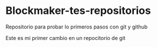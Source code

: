 # Blockmaker-tes-repositorios
Repositorio para probar lo primeros pasos con git y github

Este es mi primer cambio en un repocitorio de git

